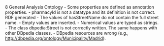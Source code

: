 8
    General
    Analysis
    Ontology
        - Some properties are defined as annotation properties.
        - pharmacyId is not a datatype and its definition is not correct.
    RDF generated
        - The values of hasStreetName do not contain the full street name.
        - Empty values are inserted.
        - Numerical values are typed as strings.
        - The class dbpedia:Street is not correctly written. The same happens with other DBpedia classes.
        - DBpedia resources are wrong (e.g., http://dbpedia.org/ontology/Municipality/Madrid).
